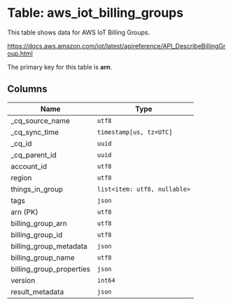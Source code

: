 # Table: aws_iot_billing_groups

This table shows data for AWS IoT Billing Groups.

https://docs.aws.amazon.com/iot/latest/apireference/API_DescribeBillingGroup.html

The primary key for this table is **arn**.

## Columns

| Name          | Type          |
| ------------- | ------------- |
|_cq_source_name|`utf8`|
|_cq_sync_time|`timestamp[us, tz=UTC]`|
|_cq_id|`uuid`|
|_cq_parent_id|`uuid`|
|account_id|`utf8`|
|region|`utf8`|
|things_in_group|`list<item: utf8, nullable>`|
|tags|`json`|
|arn (PK)|`utf8`|
|billing_group_arn|`utf8`|
|billing_group_id|`utf8`|
|billing_group_metadata|`json`|
|billing_group_name|`utf8`|
|billing_group_properties|`json`|
|version|`int64`|
|result_metadata|`json`|